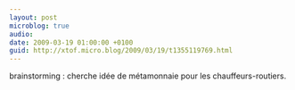 ```yaml
---
layout: post
microblog: true
audio: 
date: 2009-03-19 01:00:00 +0100
guid: http://xtof.micro.blog/2009/03/19/t1355119769.html
---
```

brainstorming : cherche idée de métamonnaie pour les chauffeurs-routiers.
